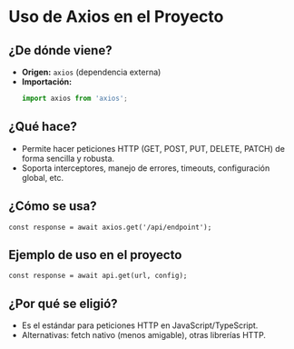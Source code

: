 # Uso de Axios en el Proyecto

## ¿De dónde viene?
- **Origen:** `axios` (dependencia externa)
- **Importación:**
  ```typescript
  import axios from 'axios';
  ```

## ¿Qué hace?
- Permite hacer peticiones HTTP (GET, POST, PUT, DELETE, PATCH) de forma sencilla y robusta.
- Soporta interceptores, manejo de errores, timeouts, configuración global, etc.

## ¿Cómo se usa?
```tsx
const response = await axios.get('/api/endpoint');
```

## Ejemplo de uso en el proyecto
```tsx
const response = await api.get(url, config);
```

## ¿Por qué se eligió?
- Es el estándar para peticiones HTTP en JavaScript/TypeScript.
- Alternativas: fetch nativo (menos amigable), otras librerías HTTP. 